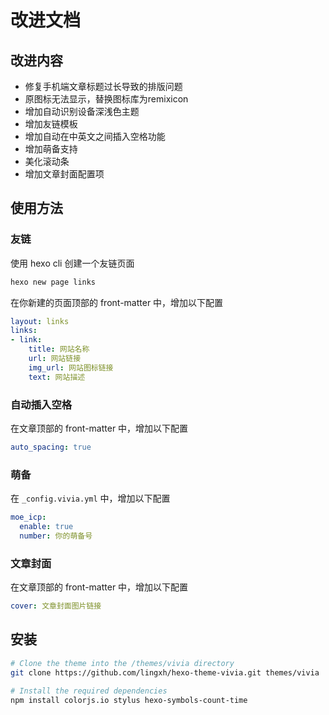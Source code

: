 # 改进文档

## 改进内容

- 修复手机端文章标题过长导致的排版问题
- 原图标无法显示，替换图标库为remixicon
- 增加自动识别设备深浅色主题
- 增加友链模板
- 增加自动在中英文之间插入空格功能
- 增加萌备支持
- 美化滚动条
- 增加文章封面配置项


## 使用方法

### 友链
使用 hexo cli 创建一个友链页面
```bash
hexo new page links
```
在你新建的页面顶部的 front-matter 中，增加以下配置
```yaml
layout: links
links:
- link:
    title: 网站名称
    url: 网站链接
    img_url: 网站图标链接
    text: 网站描述
```

### 自动插入空格
在文章顶部的 front-matter 中，增加以下配置
```yaml
auto_spacing: true
```

### 萌备
在 `_config.vivia.yml` 中，增加以下配置
```yaml
moe_icp:
  enable: true
  number: 你的萌备号
```

### 文章封面
在文章顶部的 front-matter 中，增加以下配置
```yaml
cover: 文章封面图片链接
```

## 安装
```bash
# Clone the theme into the /themes/vivia directory
git clone https://github.com/lingxh/hexo-theme-vivia.git themes/vivia
  
# Install the required dependencies
npm install colorjs.io stylus hexo-symbols-count-time
```